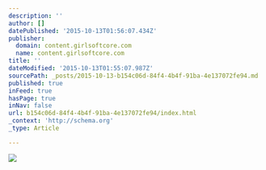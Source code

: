 ```yaml
---
description: ''
author: []
datePublished: '2015-10-13T01:56:07.434Z'
publisher:
  domain: content.girlsoftcore.com
  name: content.girlsoftcore.com
title: ''
dateModified: '2015-10-13T01:55:07.987Z'
sourcePath: _posts/2015-10-13-b154c06d-84f4-4b4f-91ba-4e137072fe94.md
published: true
inFeed: true
hasPage: true
inNav: false
url: b154c06d-84f4-4b4f-91ba-4e137072fe94/index.html
_context: 'http://schema.org'
_type: Article

---
```

![](http://content.girlsoftcore.com/438/132884/4ca6493a9b6993442020ecd45f37214e/1249086.jpg)